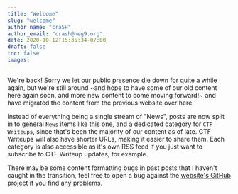 ```yaml
---
title: "Welcome"
slug: "welcome"
author_name: "craSH"
author_email: "crash@neg9.org"
date: 2020-10-12T15:35:34-07:00
draft: false
toc: false
images:
---
```


We're back! Sorry we let our public presence die down for quite a while again, but we're still around ~and hope to have some of our old content here again soon, and more new content to come moving forward!~ and have migrated the content from the previous website over here.

Instead of everything being a single stream of "News", posts are now split in to general `News` items like this one, and a dedicated category for `CTF Writeups`, since that's been the majority of our content as of late. CTF Writeups will also have shorter URLs, making it easier to share them. Each category is also accessible as it's own RSS feed if you just want to subscribe to CTF Writeup updates, for example.

There may be some content formatting bugs in past posts that I haven't caught in the transition, feel free to open a bug against the [website's GitHub project][1] if you find any problems.

[1]: "https://github.com/Neg9/neg9-www-static/issues/new"
